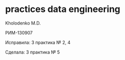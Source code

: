 # practices data engineering

Kholodenko M.D.

РИМ-130907

Исправила: 3 практика № 2, 4

Сделала: 3 практика № 5
